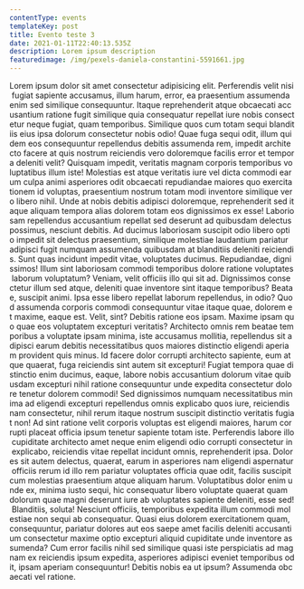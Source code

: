 ```yaml
---
contentType: events
templateKey: post
title: Evento teste 3
date: 2021-01-11T22:40:13.535Z
description: Lorem ipsum description
featuredimage: /img/pexels-daniela-constantini-5591661.jpg
---
```



Lorem ipsum dolor sit amet consectetur adipisicing elit. Perferendis velit nisi fugiat sapiente accusamus, illum harum, error, ea praesentium assumenda enim sed similique consequuntur. Itaque reprehenderit atque obcaecati accusantium ratione fugit similique quia consequatur repellat iure nobis consectetur neque fugiat, quam temporibus. Similique quos cum totam sequi blanditiis eius ipsa dolorum consectetur nobis odio! Quae fuga sequi odit, illum quidem eos consequuntur repellendus debitis assumenda rem, impedit architecto facere at quis nostrum reiciendis vero doloremque facilis error et tempora deleniti velit? Quisquam impedit, veritatis magnam corporis temporibus voluptatibus illum iste! Molestias est atque veritatis iure vel dicta commodi earum culpa animi asperiores odit obcaecati repudiandae maiores quo exercitationem id voluptas, praesentium nostrum totam modi inventore similique vero libero nihil. Unde at nobis debitis adipisci doloremque, reprehenderit sed itaque aliquam tempora alias dolorem totam eos dignissimos ex esse! Laboriosam repellendus accusantium repellat sed deserunt ad quibusdam delectus possimus, nesciunt debitis. Ad ducimus laboriosam suscipit odio libero optio impedit sit delectus praesentium, similique molestiae laudantium pariatur adipisci fugit numquam assumenda quibusdam at blanditiis deleniti reiciendis. Sunt quas incidunt impedit vitae, voluptates ducimus. Repudiandae, dignissimos! Illum sint laboriosam commodi temporibus dolore ratione voluptates laborum voluptatum? Veniam, velit officiis illo qui sit ad. Dignissimos consectetur illum sed atque, deleniti quae inventore sint itaque temporibus? Beatae, suscipit animi. Ipsa esse libero repellat laborum repellendus, in odio? Quod assumenda corporis commodi consequuntur vitae itaque quae, dolorem et maxime, eaque est. Velit, sint? Debitis ratione eos ipsam. Maxime ipsam quo quae eos voluptatem excepturi veritatis? Architecto omnis rem beatae temporibus a voluptate ipsam minima, iste accusamus mollitia, repellendus sit adipisci earum debitis necessitatibus quos maiores distinctio eligendi aperiam provident quis minus. Id facere dolor corrupti architecto sapiente, eum atque quaerat, fuga reiciendis sint autem sit excepturi! Fugiat tempora quae distinctio enim ducimus, eaque, labore nobis accusantium dolorum vitae quibusdam excepturi nihil ratione consequuntur unde expedita consectetur dolore tenetur dolorem commodi! Sed dignissimos numquam necessitatibus minima ad eligendi excepturi repellendus omnis explicabo quos iure, reiciendis nam consectetur, nihil rerum itaque nostrum suscipit distinctio veritatis fugiat non! Ad sint ratione velit corporis voluptas est eligendi maiores, harum corrupti placeat officia ipsum tenetur sapiente totam iste. Perferendis labore illo cupiditate architecto amet neque enim eligendi odio corrupti consectetur in explicabo, reiciendis vitae repellat incidunt omnis, reprehenderit ipsa. Dolores sit autem delectus, quaerat, earum in asperiores nam eligendi aspernatur officiis rerum id illo rem pariatur voluptates officia quae odit, facilis suscipit cum molestias praesentium atque aliquam harum. Voluptatibus dolor enim unde ex, minima iusto sequi, hic consequatur libero voluptate quaerat quam dolorum quae magni deserunt iure ab voluptates sapiente deleniti, esse sed! Blanditiis, soluta! Nesciunt officiis, temporibus expedita illum commodi molestiae non sequi ab consequatur. Quasi eius dolorem exercitationem quam, consequuntur, pariatur dolores aut eos saepe amet facilis deleniti accusantium consectetur maxime optio excepturi aliquid cupiditate unde inventore assumenda? Cum error facilis nihil sed similique quasi iste perspiciatis ad magnam ex reiciendis ipsum expedita, asperiores adipisci eveniet temporibus odit, ipsam aperiam consequuntur! Debitis nobis ea ut ipsum? Assumenda obcaecati vel ratione.